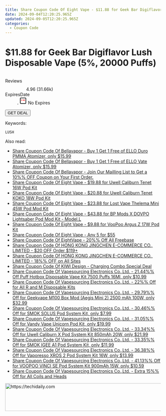 ```yaml
---
title: Share Coupon Code Of Eight Vape - $11.88 for Geek Bar Digiflavor Lush Disposable Vape (5%%, 20000 Puffs)
date: 2024-09-04T12:20:25.965Z
updated: 2024-09-05T12:20:25.965Z
categories:
  - Coupon Code
---
```



<main class="px-4 py-6 sm:p-6 md:px-8 md:py-10">
  <div class="mx-auto grid max-w-4xl grid-cols-1">
    <div class="relative col-start-1 row-start-1 flex flex-col-reverse rounded-lg bg-gradient-to-t from-black/75 via-black/0 p-3 sm:row-start-2 sm:bg-none sm:p-0 lg:row-start-1">
      <h1 class="mt-1 text-lg font-semibold text-white sm:text-slate-900 md:text-2xl dark:sm:text-white">$11.88 for Geek Bar Digiflavor Lush Disposable Vape (5%, 20000 Puffs)</h1>
    </div>
        <div class="col-start-1 col-end-3 row-start-1 grid gap-4 sm:mb-6 sm:grid-cols-4 lg:col-start-2 lg:row-span-6 lg:row-end-6 lg:mb-0 lg:gap-6">
      <img src="https://static.shareasale.com/image/59344/deal/GeekBarDigiflavorLushDisposableVape520000Puffs.jpg" alt="" class="h-60 w-full rounded-lg object-cover sm:col-span-2 sm:h-52 lg:col-span-full" loading="lazy" />
    </div>
        <dl class="row-start-2 mt-4 flex items-center text-xs font-medium sm:row-start-3 sm:mt-1 md:mt-2.5 lg:row-start-2">
      <dt class="sr-only">Reviews</dt>
      <dd class="flex items-center text-indigo-600 dark:text-indigo-400">
        <svg width="24" height="24" fill="none" aria-hidden="true" class="mr-1 stroke-current dark:stroke-indigo-500">
          <path d="m12 5 2 5h5l-4 4 2.103 5L12 16l-5.103 3L9 14l-4-4h5l2-5Z" stroke-width="2" stroke-linecap="round" stroke-linejoin="round" />
        </svg>
        <span>4.96 <span class="font-normal text-slate-400">(31.66k)</span></span>
      </dd>
      <dt class="sr-only">ExpiresDate</dt>
      <dd class="flex items-center">
        <svg width="2" height="2" aria-hidden="true" fill="currentColor" class="mx-3 text-slate-300">
          <circle cx="1" cy="1" r="1" />
        </svg>
        <svg width="24" height="24" viewBox="0 0 24 24" fill="none" stroke="currentColor" stroke-width="2">
          <rect x="3" y="3" width="18" height="18" rx="2" fill="#fff" />
          <path d="M6 10L18 10" stroke="red" stroke-width="2" fill="none" />
          <path d="M10 6L10 18" stroke="#fff" stroke-width="2" fill="none" />
        </svg>
        No Expires      </dd>
    </dl>
    <div class="col-start-1 row-start-3 mt-4 self-center sm:col-start-2 sm:row-span-2 sm:row-start-2 sm:mt-0 lg:col-start-1 lg:row-start-3 lg:row-end-4 lg:mt-6">
      <button type="button" onClick="javascript:window.open(decodeURIComponent('https%3A%2F%2Fwww.shareasale.com%2Fu.cfm%3Fd%3D1105534%26m%3D59344%26u%3D4338022'), '_blank');void(0);" class="rounded-lg bg-red-600 px-3 py-2 text-sm font-medium leading-6 text-white">GET DEAL</button>
    </div>
    <p class="col-start-1 mt-4 text-sm leading-6 sm:col-span-2 lg:col-span-1 lg:row-start-4 lg:mt-6 dark:text-slate-400"> Keywords: </p>
    <p class="mt-4">
      <code class="bg-purple-900 p-4 text-sm font-bold tracking-widest text-white">LUSH</code>
    </p>
  </div>
</main>
<span class="atpl-alsoreadstyle">Also read:</span>
<div><ul>
<li><a href="https://coupons.techidaily.com/coupon-1094142-share-122475-sale/"><u>Share Coupon Code Of Bellavapor - Buy 1 Get 1 Free of ELLO Duro PMMA Atomizer, only $15.99</u></a></li>
<li><a href="https://coupons.techidaily.com/coupon-1094144-share-122475-sale/"><u>Share Coupon Code Of Bellavapor - Buy 1 Get 1 Free of ELLO Vate Atomizer, only $15.99</u></a></li>
<li><a href="https://coupons.techidaily.com/coupon-1097387-share-122475-sale/"><u>Share Coupon Code Of Bellavapor - Join Our Mailling List to Get a 10%% OFF Coupon on Your First Order.</u></a></li>
<li><a href="https://coupons.techidaily.com/coupon-1094238-share-59344-sale/"><u>Share Coupon Code Of Eight Vape - $19.88 for Uwell Caliburn Tenet 16W Pod Kit</u></a></li>
<li><a href="https://coupons.techidaily.com/coupon-1094236-share-59344-sale/"><u>Share Coupon Code Of Eight Vape - $20.88 for Uwell Caliburn Tenet KOKO 18W Pod Kit</u></a></li>
<li><a href="https://coupons.techidaily.com/coupon-1094240-share-59344-sale/"><u>Share Coupon Code Of Eight Vape - $23.88 for Lost Vape Thelema Mini 45W Pod Mod Kit</u></a></li>
<li><a href="https://coupons.techidaily.com/coupon-1094241-share-59344-sale/"><u>Share Coupon Code Of Eight Vape - $43.88 for BP Mods X DOVPO Lightsaber Pod Mod Kit - Model.L</u></a></li>
<li><a href="https://coupons.techidaily.com/coupon-1094242-share-59344-sale/"><u>Share Coupon Code Of Eight Vape - $9.88 for VooPoo Argus Z 17W Pod Kit</u></a></li>
<li><a href="https://coupons.techidaily.com/coupon-1094259-share-59344-sale/"><u>Share Coupon Code Of Eight Vape - Any 5 for $55</u></a></li>
<li><a href="https://coupons.techidaily.com/coupon-1094248-share-59344-sale/"><u>Share Coupon Code Of EightVape - 20%% Off All Freebase</u></a></li>
<li><a href="https://coupons.techidaily.com/coupon-1094839-share-136981-sale/"><u>Share Coupon Code Of HONG KONG JINGCHEN E-COMMERCE CO., LIMITED - $20 OFF Order $119+</u></a></li>
<li><a href="https://coupons.techidaily.com/coupon-1094835-share-136981-sale/"><u>Share Coupon Code Of HONG KONG JINGCHEN E-COMMERCE CO., LIMITED - 18%% OFF on All Sites</u></a></li>
<li><a href="https://coupons.techidaily.com/coupon-1094181-share-152712-sale/"><u>Share Coupon Code Of KIWI Design - Charging Combo Special Deal</u></a></li>
<li><a href="https://coupons.techidaily.com/coupon-934183-share-90958-sale/"><u>Share Coupon Code Of Vapesourcing Electronics Co.,Ltd. - 21.44%% Off Puff Hotbox Disposable Vape Kit 7500 Puffs 16Ml, only $10.99</u></a></li>
<li><a href="https://coupons.techidaily.com/coupon-1094871-share-90958-sale/"><u>Share Coupon Code Of Vapesourcing Electronics Co.,Ltd. - 22%% Off for All R and M Disposable Kits</u></a></li>
<li><a href="https://coupons.techidaily.com/coupon-829869-share-90958-sale/"><u>Share Coupon Code Of Vapesourcing Electronics Co.,Ltd. - 29.79%% Off for Geekvape M100 Box Mod (Aegis Mini 2) 2500 mAh 100W, only $32.99</u></a></li>
<li><a href="https://coupons.techidaily.com/coupon-840655-share-90958-sale/"><u>Share Coupon Code Of Vapesourcing Electronics Co.,Ltd. - 30.46%% Off for SMOK SOLUS Pod System Kit, only $7.99</u></a></li>
<li><a href="https://coupons.techidaily.com/coupon-871445-share-90958-sale/"><u>Share Coupon Code Of Vapesourcing Electronics Co.,Ltd. - 31.05%% Off for Vandy Vape Unicorn Pod Kit, only $19.99</u></a></li>
<li><a href="https://coupons.techidaily.com/coupon-941980-share-90958-sale/"><u>Share Coupon Code Of Vapesourcing Electronics Co.,Ltd. - 33.34%% Off for Uwell Caliburn X Pod System Kit 850mAh 20W, only $21.99</u></a></li>
<li><a href="https://coupons.techidaily.com/coupon-936625-share-90958-sale/"><u>Share Coupon Code Of Vapesourcing Electronics Co.,Ltd. - 33.35%% Off for SMOK IGEE A1 Pod System Kit, only $11.99</u></a></li>
<li><a href="https://coupons.techidaily.com/coupon-829200-share-90958-sale/"><u>Share Coupon Code Of Vapesourcing Electronics Co.,Ltd. - 36.38%% Off for Vaporesso XROS 2 Pod System Kit 16W, only $13.99</u></a></li>
<li><a href="https://coupons.techidaily.com/coupon-945529-share-90958-sale/"><u>Share Coupon Code Of Vapesourcing Electronics Co.,Ltd. - 41.13%% Off for VOOPOO VINCI SE Pod System Kit 900mAh 15W, only $10.59</u></a></li>
<li><a href="https://coupons.techidaily.com/coupon-778898-share-90958-sale/"><u>Share Coupon Code Of Vapesourcing Electronics Co.,Ltd. - Extra 15%% Off for All Coils and Heads</u></a></li>
</ul></div>

<ins class="adsbygoogle"
      style="display:block"
      data-ad-client="ca-pub-7571918770474297"
      data-ad-slot="8358498916"
      data-ad-format="auto"
      data-full-width-responsive="true"></ins>
<!-- affiliate ads begin -->
<a href="https://aligracehair.sjv.io/c/5597632/1997722/19272" target="_top" id="1997722">
  <img src="//a.impactradius-go.com/display-ad/19272-1997722" border="0" alt="https://techidaily.com" width="728" height="90"/>
</a>
<img height="0" width="0" src="https://aligracehair.sjv.io/i/5597632/1997722/19272" style="position:absolute;visibility:hidden;" border="0" />
<!-- affiliate ads end -->